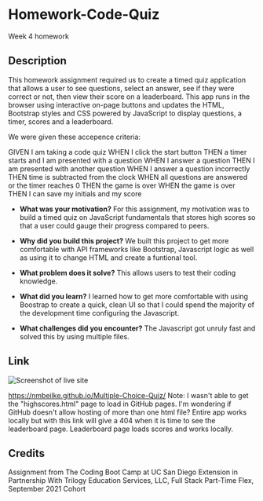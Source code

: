 # Homework-Code-Quiz
Week 4 homework
## Description
This homework assignment required us to create a timed quiz application that allows a user to see questions, select an answer, see if they were correct or not, then view their score on a leaderboard. This app runs in the browser using interactive on-page buttons and updates the HTML, Bootstrap styles and CSS powered by JavaScript to display questions, a timer, scores and a leaderboard. 


We were given these accepence criteria:

GIVEN I am taking a code quiz
WHEN I click the start button
THEN a timer starts and I am presented with a question
WHEN I answer a question
THEN I am presented with another question
WHEN I answer a question incorrectly
THEN time is subtracted from the clock
WHEN all questions are answered or the timer reaches 0
THEN the game is over
WHEN the game is over
THEN I can save my initials and my score

  
- **What was your motivation?**
For this assignment, my motivation was to build a timed quiz on JavaScript fundamentals that stores high scores so that a user could gauge their progress compared to peers.

  
- **Why did you build this project?**
We built this project to get more comfortable with API frameworks like Bootstrap, Javascript logic as well as using it to change HTML and create a funtional tool.

- **What problem does it solve?**
This allows users to test their coding knowledge.

- **What did you learn?**
I learned how to get more comfortable with using Boostrap to create a quick, clean UI so that I could spend the majority of the development time configuring the Javascript.

- **What challenges did you encounter?**
The Javascript got unruly fast and solved this by using multiple files.

## Link
![Screenshot of live site](https://raw.githubusercontent.com/nmbeilke/Homework-Code-Quiz/main/Screen%20Shot%202021-10-22%20at%201.33.16%20AM.png)

https://nmbeilke.github.io/Multiple-Choice-Quiz/
Note: I wasn't able to get the "highscores.html" page to load in GitHub pages. I'm wondering if GitHub doesn't allow hosting of more than one html file? Entire app works locally but with this link will give a 404 when it is time to see the leaderboard page. Leaderboard page loads scores and works locally.

## Credits
  
Assignment from The Coding Boot Camp at UC San Diego Extension in Partnership With Trilogy Education Services, LLC, Full Stack Part-Time Flex, September 2021 Cohort

